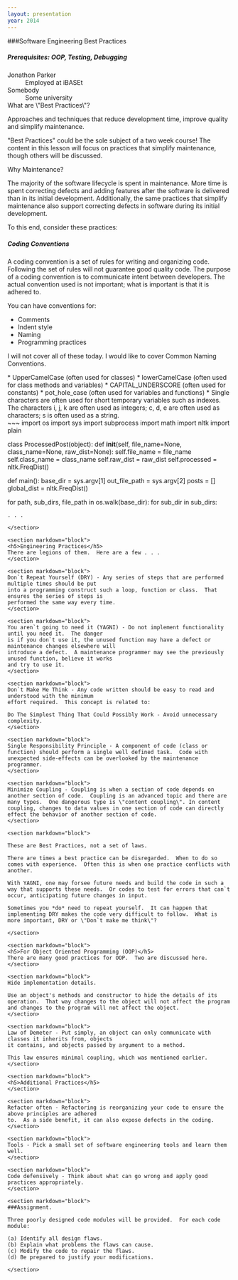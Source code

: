 ```yaml
---
layout: presentation
year: 2014
---
```

<section markdown="block">
###Software Engineering Best Practices
<h5>Prerequisites: OOP, Testing, Debugging</h5>
<dt>Jonathon Parker</dt><dd>Employed at iBASEt</dd>
<dt>Somebody</dt><dd>Some university</dd>
</section>

<section markdown="block">
What are \"Best Practices\"?

Approaches and techniques that reduce development time, improve quality and simplify maintenance.

\"Best Practices\" could be the sole subject of a two week course!  The content in this lesson will focus on practices that simplify maintenance, though others will be discussed.
</section>

<section markdown="block">

Why Maintenance?

The majority of the software lifecycle is spent in maintenance.  More time is spent correcting defects and adding features after the software is delivered than in its initial development.  Additionally, the same practices that simplify maintenance also support correcting defects in software during its initial development.
</section>
<section markdown="block">
To this end, consider these practices:
</section>
<section markdown="block">
<h5>Coding Conventions</h5>

A coding convention is a set of rules for writing and organizing code.  Following the set of
rules will not guarantee good quality code.  The purpose of a coding convention is to communicate
intent between developers.  The actual convention used is not important; what is important is
that it is adhered to.
</section>

<section markdown="block">
You can have conventions for:

* Comments
* Indent style
* Naming
* Programming practices

I will not cover all of these today.  I would like to cover Common Naming Conventions.

</section>

<section markdown="block">
* UpperCamelCase (often used for classes)
* lowerCamelCase (often used for class methods and variables)
* CAPITAL_UNDERSCORE (often used for constants)
* pot_hole_case (often used for variables and functions)
* Single characters are often used for short temporary variables such as indexes.  The characters
i, j, k are often used as integers; c, d, e are often used as characters; s is often used as a string.
</section>

<section markdown="block">
~~~
import os
import sys
import subprocess
import math
import nltk
import plain

class ProcessedPost(object):
  def __init__(self, file_name=None, class_name=None, raw_dist=None):
  self.file_name = file_name
  self.class_name = class_name
  self.raw_dist = raw_dist
  self.processed = nltk.FreqDist()

def main():
  base_dir = sys.argv[1]
  out_file_path = sys.argv[2]
  posts = []
  global_dist = nltk.FreqDist()
  
  for path, sub_dirs, file_path in os.walk(base_dir):
    for sub_dir in sub_dirs:

~~~
. . .

</section>

<section markdown="block">
<h5>Engineering Practices</h5>
There are legions of them.  Here are a few . . .
</section>

<section markdown="block">
Don`t Repeat Yourself (DRY) - Any series of steps that are performed multiple times should be put
into a programming construct such a loop, function or class.  That ensures the series of steps is
performed the same way every time.
</section>

<section markdown="block">
You aren`t going to need it (YAGNI) - Do not implement functionality until you need it.  The danger
is if you don`t use it, the unused function may have a defect or maintenance changes elsewhere will
introduce a defect.  A maintenance programmer may see the previously unused function, believe it works
and try to use it.
</section>

<section markdown="block">
Don`t Make Me Think - Any code written should be easy to read and understood with the minimum
effort required.  This concept is related to:

Do The Simplest Thing That Could Possibly Work - Avoid unnecessary complexity.
</section>

<section markdown="block">
Single Responsibility Principle - A component of code (class or function) should perform a single well defined task.  Code with unexpected side-effects can be overlooked by the maintenance programmer.
</section>

<section markdown="block">
Minimize Coupling - Coupling is when a section of code depends on another section of code.  Coupling is an advanced topic and there are many types.  One dangerous type is \"content coupling\". In content coupling, changes to data values in one section of code can directly effect the behavior of another section of code.
</section>

<section markdown="block">

These are Best Practices, not a set of laws.  

There are times a best practice can be disregarded.  When to do so comes with experience.  Often this is when one practice conflicts with another.

With YAGNI, one may forsee future needs and build the code in such a way that supports these needs.  Or codes to test for errors that can`t occur, anticipating future changes in input.

Sometimes you *do* need to repeat yourself.  It can happen that implementing DRY makes the code very difficult to follow.  What is more important, DRY or \"Don`t make me think\"?

</section>

<section markdown="block">
<h5>For Object Oriented Programming (OOP)</h5>
There are many good practices for OOP.  Two are discussed here.
</section>

<section markdown="block">
Hide implementation details.

Use an object's methods and constructor to hide the details of its operation.  That way changes to the object will not affect the program and changes to the program will not affect the object.
</section>

<section markdown="block">
Law of Demeter - Put simply, an object can only communicate with classes it inherits from, objects
it contains, and objects passed by argument to a method.

This law ensures minimal coupling, which was mentioned earlier.
</section>

<section markdown="block">
<h5>Additional Practices</h5>
</section>

<section markdown="block">
Refactor often - Refactoring is reorganizing your code to ensure the above principles are adhered
to.  As a side benefit, it can also expose defects in the coding.
</section>

<section markdown="block">
Tools - Pick a small set of software engineering tools and learn them well.
</section>

<section markdown="block">
Code defensively - Think about what can go wrong and apply good practices appropriately.
</section>

<section markdown="block">
###Assignment.  

Three poorly designed code modules will be provided.  For each code module:

(a) Identify all design flaws.  
(b) Explain what problems the flaws can cause.  
(c) Modify the code to repair the flaws.  
(d) Be prepared to justify your modifications.

</section>


